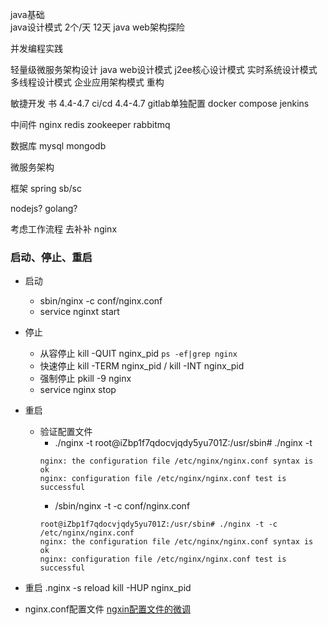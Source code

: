 java基础    
java设计模式 2个/天 12天
java web架构探险 

并发编程实践

轻量级微服务架构设计
java web设计模式
j2ee核心设计模式
实时系统设计模式 多线程设计模式 企业应用架构模式
重构

敏捷开发 书 4.4-4.7 
ci/cd     4.4-4.7 
    gitlab单独配置
    docker compose
    jenkins

中间件
nginx redis zookeeper rabbitmq

数据库
mysql
mongodb

微服务架构

框架
spring
sb/sc

nodejs? golang?



考虑工作流程 去补补
nginx 
### 启动、停止、重启
- 启动
    - sbin/nginx -c conf/nginx.conf
    - service nginxt start

- 停止
    - 从容停止 kill -QUIT nginx_pid
    `ps -ef|grep nginx`
    - 快速停止 kill -TERM nginx_pid / kill -INT nginx_pid
    - 强制停止 pkill -9 nginx
    - service nginx stop
- 重启
    - 验证配置文件 
        - ./nginx -t
        root@iZbp1f7qdocvjqdy5yu701Z:/usr/sbin# ./nginx -t
        ```
        nginx: the configuration file /etc/nginx/nginx.conf syntax is ok
        nginx: configuration file /etc/nginx/nginx.conf test is successful
        ```
        - /sbin/nginx -t -c conf/nginx.conf
        ```
        root@iZbp1f7qdocvjqdy5yu701Z:/usr/sbin# ./nginx -t -c /etc/nginx/nginx.conf
        nginx: the configuration file /etc/nginx/nginx.conf syntax is ok
        nginx: configuration file /etc/nginx/nginx.conf test is successful
        ```
    
- 重启
.nginx -s reload
kill -HUP nginx_pid

- nginx.conf配置文件
[ngxin配置文件的微调][1]  

[1]:https://www.oschina.net/translate/nginx-setup?print
    
